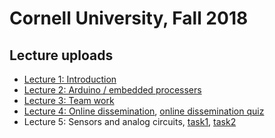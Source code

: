 # Cornell University, Fall 2018 
## Lecture uploads

* [Lecture 1: Introduction](./Lecture1-intro.pdf)
* [Lecture 2: Arduino / embedded processers](./Lecture2-Arduino.pdf)
* [Lecture 3: Team work](./Lecture3-TeamWork_by_Robin_Parker.pdf)
* [Lecture 4: Online dissemination](./Lecture4-OnlineCommunication.pdf), [online dissemination quiz](https://cornell.qualtrics.com/jfe/form/SV_3O5zy7fQbiAHJeR)
* Lecture 5: Sensors and analog circuits, [task1](./Analog_task1.png), [task2](./Analog_task2.png)
